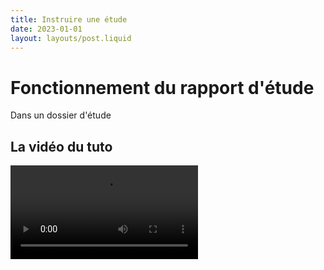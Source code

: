 ```yaml
---
title: Instruire une étude
date: 2023-01-01
layout: layouts/post.liquid
---
```

# Fonctionnement du rapport d'étude
Dans un dossier d'étude
## La vidéo du tuto
<video controls src="https://metarisc-docs.s3.fr-par.scw.cloud/Tutos/rapport%20d%27%C3%A9tude%20%281%29.mp4?">La description alternative</video>